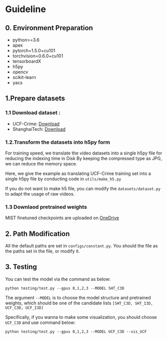 # Guideline

## 0. Environment Preparation
- python>=3.6
- apex
- pytorch=1.5.0+cu101
- torchvision=0.6.0+cu101
- tensorboardX
- h5py
- opencv
- scikit-learn
- yacs
 
## 1.Prepare datasets
### 1.1  Download dataset :
-  UCF-Crime: [Download](https://www.crcv.ucf.edu/projects/real-world/)
-  ShanghaiTech: [Download](https://svip-lab.github.io/dataset/campus_dataset.html)

### 1.2.Transform the datasets into h5py form

For training speed, we translate the video datasets into a single h5py file for reducing the indexing time in Disk
By keeping the compressed type as JPG, we can reduce the memory space.

Here, we give the example as translating UCF-Crime training set into a single h5py file by conducting code in `utils/make_h5.py`

If you do not want to make h5 file, you can modify the `datasets/dataset.py` to adapt the usage of raw videos.

### 1.3 Downlaod pretrained weights
MIST finetuned checkpoints are uploaded on [OneDrive](https://1drv.ms/u/s!Ai48CHyipiNUkFTHTQGze7QLY1Fn?e=lhkr0i)

## 2. Path Modification
All the default paths are set in `configs/constant.py`. You should the file as the paths set in the file, or modify it.

## 3. Testing
You can test the model via the command as below:
```shell script
python testing/test.py --gpus 0,1,2,3 --MODEL SHT_C3D
```

The argument `--MODEL` is to choose the model structure and pretrained weights, 
which should be one of the candidate lists `[SHT_C3D, SHT_I3D, UCF_C3D, UCF_I3D]`

Specifically, if you wanna to make some visualization, you should choose `UCF_C3D` and use command below:
```shell script
python testing/test.py --gpus 0,1,2,3 --MODEL UCF_C3D --vis_UCF
```